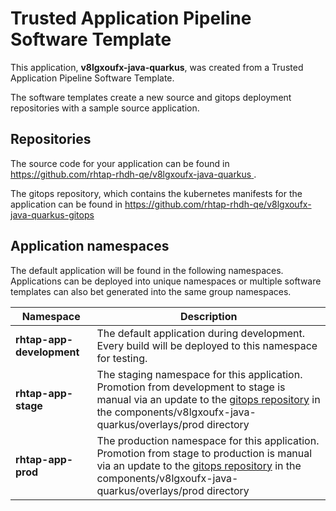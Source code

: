# Trusted Application Pipeline Software Template

This application, **v8lgxoufx-java-quarkus**, was created from a Trusted Application Pipeline Software Template.

The software templates create a new source and gitops deployment repositories with a sample source application. 

## Repositories

The source code for your application can be found in [https://github.com/rhtap-rhdh-qe/v8lgxoufx-java-quarkus ](https://github.com/rhtap-rhdh-qe/v8lgxoufx-java-quarkus ).
 
The gitops repository, which contains the kubernetes manifests for the application can be found in 
[https://github.com/rhtap-rhdh-qe/v8lgxoufx-java-quarkus-gitops ](https://github.com/rhtap-rhdh-qe/v8lgxoufx-java-quarkus-gitops ) 

## Application namespaces 

The default application will be found in the following namespaces. Applications can be deployed into unique namespaces or multiple software templates can also bet generated into the same group namespaces.  

|  Namespace   |  Description   |  
| -------- | -------- |   
| **rhtap-app-development** | The default application during development. Every build will be deployed to this namespace for testing. | 
| **rhtap-app-stage** | The staging namespace for this application. Promotion from development to stage is manual via an update to the [gitops repository](https://github.com/rhtap-rhdh-qe/v8lgxoufx-java-quarkus-gitops ) in the components/v8lgxoufx-java-quarkus/overlays/prod directory |  
| **rhtap-app-prod** | The production namespace for this application. Promotion from stage to production is manual via an update to the [gitops repository](https://github.com/rhtap-rhdh-qe/v8lgxoufx-java-quarkus-gitops ) in the components/v8lgxoufx-java-quarkus/overlays/prod directory | 
